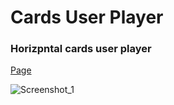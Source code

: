 # Cards User Player
### Horizpntal cards user player
<a href="https://artur-gorovyi.github.io/Cards-User-Player/" rel="nofollow">Page</a>

![Screenshot_1](https://user-images.githubusercontent.com/108293399/182151455-04fcfb93-19e2-48ae-9d15-f8449f08b8ee.png)
